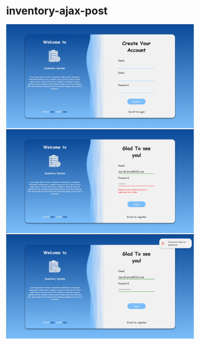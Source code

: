 # inventory-ajax-post

<img src="./previews/Screenshot 2024-08-01 012423.png" alt="prev1">
<img src="./previews/Screenshot 2024-08-01 012453.png" alt="prev2">
<img src="./previews/Screenshot 2024-08-01 012526.png" alt="prev3">
